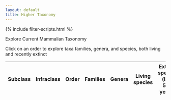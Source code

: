 ```yaml
---
layout: default
title: Higher Taxonomy
---
```


{% include filter-scripts.html %}
<script>document.addEventListener("DOMContentLoaded", createOrderTable)</script>
<div class="container text-center">
<p class="h2">
    Explore Current Mammalian Taxonomy
</p>
<p>
    Click on an order to explore taxa families, genera, and species, both living and recently extinct
</p>
<div class="row align-items-center justify-content-center">
<div class="col">
<div class="table-responsive-md">
<table class="table table-striped table-bordered" id="orderTable">
    <thead class="table-dark">
    <tr>
        <th class="taxa-sticky-header">Subclass</th>
        <th class="taxa-sticky-header">Infraclass</th>
        <th class="taxa-sticky-header">Order</th>
        <th class="taxa-sticky-header">Families</th>
        <th class="taxa-sticky-header">Genera</th>
        <th class="taxa-sticky-header">Living species</th>
        <th class="taxa-sticky-header">Extinct species (last 500 years)</th>
    </tr>
    </thead>
</table>
</div>
</div>
</div>
